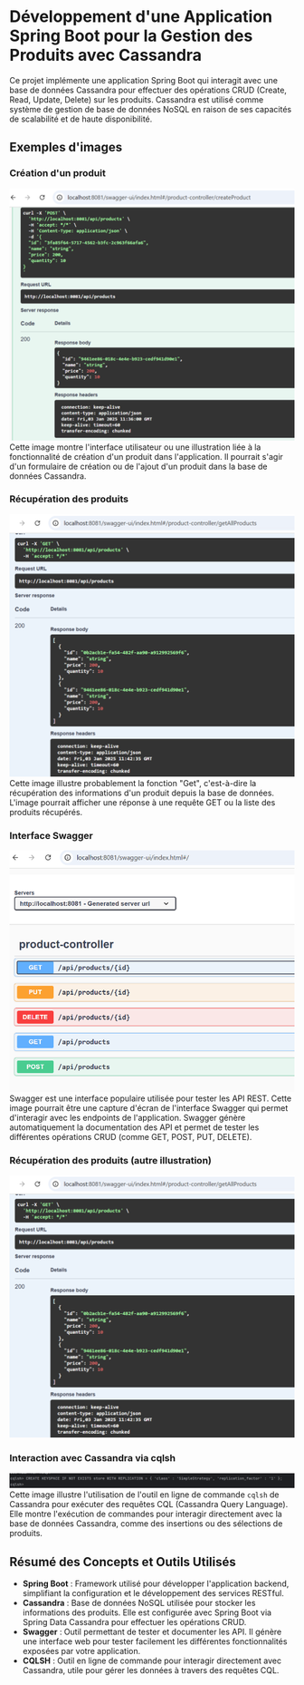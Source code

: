 # Développement d'une Application Spring Boot pour la Gestion des Produits avec Cassandra

Ce projet implémente une application Spring Boot qui interagit avec une base de données Cassandra pour effectuer des opérations CRUD (Create, Read, Update, Delete) sur les produits. Cassandra est utilisé comme système de gestion de base de données NoSQL en raison de ses capacités de scalabilité et de haute disponibilité.

## Exemples d'images

### Création d'un produit
![Création d'un produit](images/create.png)
Cette image montre  l'interface utilisateur ou une illustration liée à la fonctionnalité de création d'un produit dans l'application. Il pourrait s'agir d'un formulaire de création ou de l'ajout d'un produit dans la base de données Cassandra.

### Récupération des produits
![Récupération des produits](images/get.png)
Cette image illustre probablement la fonction "Get", c'est-à-dire la récupération des informations d'un produit depuis la base de données. L'image pourrait afficher une réponse à une requête GET ou la liste des produits récupérés.

### Interface Swagger
![Interface Swagger](images/swagger.png)
Swagger est une interface populaire utilisée pour tester les API REST. Cette image pourrait être une capture d'écran de l'interface Swagger qui permet d'interagir avec les endpoints de l'application. Swagger génère automatiquement la documentation des API et permet de tester les différentes opérations CRUD (comme GET, POST, PUT, DELETE).

### Récupération des produits (autre illustration)
![Récupération des produits](images/get.png)


### Interaction avec Cassandra via cqlsh
![Interaction avec Cassandra via cqlsh](images/sqlsh.png)
Cette image  illustre l'utilisation de l'outil en ligne de commande `cqlsh` de Cassandra pour exécuter des requêtes CQL (Cassandra Query Language). Elle montre  l'exécution de commandes pour interagir directement avec la base de données Cassandra, comme des insertions ou des sélections de produits.

## Résumé des Concepts et Outils Utilisés

- **Spring Boot** : Framework utilisé pour développer l'application backend, simplifiant la configuration et le développement des services RESTful.
- **Cassandra** : Base de données NoSQL utilisée pour stocker les informations des produits. Elle est configurée avec Spring Boot via Spring Data Cassandra pour effectuer les opérations CRUD.
- **Swagger** : Outil permettant de tester et documenter les API. Il génère une interface web pour tester facilement les différentes fonctionnalités exposées par votre application.
- **CQLSH** : Outil en ligne de commande pour interagir directement avec Cassandra, utile pour gérer les données à travers des requêtes CQL.


